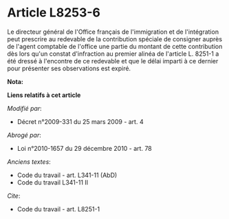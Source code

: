 # Article L8253-6

Le directeur général de l'Office français de l'immigration et de l'intégration peut prescrire au redevable de la contribution
spéciale de consigner auprès de l'agent comptable de l'office une partie du montant de cette contribution dès lors qu'un
constat d'infraction au premier alinéa de l'article L. 8251-1 a été dressé à l'encontre de ce redevable et que le délai
imparti à ce dernier pour présenter ses observations est expiré.

**Nota:**



**Liens relatifs à cet article**

_Modifié par_:

  - Décret n°2009-331 du 25 mars 2009 - art. 4

_Abrogé par_:

  - Loi n°2010-1657 du 29 décembre 2010 - art. 78

_Anciens textes_:

  - Code du travail - art. L341-11 (AbD)
  - Code du travail L341-11 II

_Cite_:

  - Code du travail - art. L8251-1
